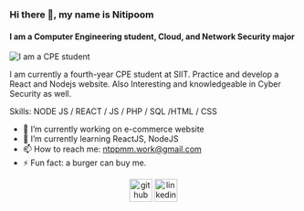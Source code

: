 ### Hi there 👋, my name is Nitipoom
#### I am a Computer Engineering student, Cloud, and Network Security major
![I am a CPE student](https://media-exp1.licdn.com/dms/image/C5603AQGMGo7GCeCldg/profile-displayphoto-shrink_200_200/0/1655437366910?e=1663804800&v=beta&t=pB2uPt_rWNjFFh18mqam-cgITHMrgmzy6vDnVlNaEFA)

I am currently a fourth-year CPE student at SIIT. Practice and develop a React and Nodejs website. Also Interesting and knowledgeable in Cyber Security as well.

Skills: NODE JS / REACT / JS / PHP / SQL /HTML / CSS

- 🔭 I’m currently working on e-commerce website 
- 🌱 I’m currently learning ReactJS, NodeJS 
- 📫 How to reach me: ntppmm.work@gmail.com 
- ⚡ Fun fact: a burger can buy me. 


[<center><img src='https://cdn.jsdelivr.net/npm/simple-icons@3.0.1/icons/github.svg' alt='github' height='40'>](https://github.com/quantiano)  [<img src='https://cdn.jsdelivr.net/npm/simple-icons@3.0.1/icons/linkedin.svg' alt='linkedin' height='40'></center>](https://www.linkedin.com/in/https://www.linkedin.com/in/ntppmm//)  

